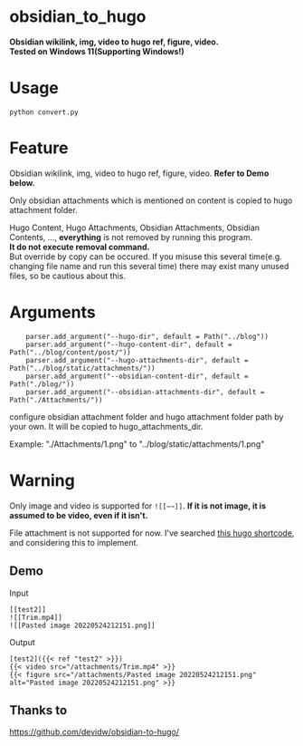 # obsidian_to_hugo
**Obsidian wikilink, img, video to hugo ref, figure, video.**  
**Tested on Windows 11(Supporting Windows!)**

# Usage
`python convert.py`

# Feature
Obsidian wikilink, img, video to hugo ref, figure, video. **Refer to Demo below.**

Only obsidian attachments which is mentioned on content is copied to hugo attachment folder.

Hugo Content, Hugo Attachments, Obsidian Attachments, Obsidian Contents, ..., **everything** is not removed by running this program.  
**It do not execute removal command.**  
But override by copy can be occured. If you misuse this several time(e.g. changing file name and run this several time) there may exist many unused files, so be cautious about this.

# Arguments
```
    parser.add_argument("--hugo-dir", default = Path("../blog"))
    parser.add_argument("--hugo-content-dir", default = Path("../blog/content/post/"))
    parser.add_argument("--hugo-attachments-dir", default = Path("../blog/static/attachments/"))
    parser.add_argument("--obsidian-content-dir", default = Path("./blog/"))
    parser.add_argument("--obsidian-attachments-dir", default = Path("./Attachments/"))
```
configure obsidian attachment folder and hugo attachment folder path by your own. It will be copied to hugo_attachments_dir.

Example: "./Attachments/1.png" to "../blog/static/attachments/1.png"

# Warning
Only image and video is supported for `![[~~]]`. **If it is not image, it is assumed to be video, even if it isn't.**

File attachment is not supported for now. I've searched [this hugo shortcode](https://learn.netlify.app/en/shortcodes/attachments/), and considering this to implement.

## Demo
Input
```
[[test2]]
![[Trim.mp4]]
![[Pasted image 20220524212151.png]]
```

Output
```
[test2]({{< ref "test2" >}})
{{< video src="/attachments/Trim.mp4" >}}
{{< figure src="/attachments/Pasted image 20220524212151.png" alt="Pasted image 20220524212151.png" >}}
```


## Thanks to
https://github.com/devidw/obsidian-to-hugo/
